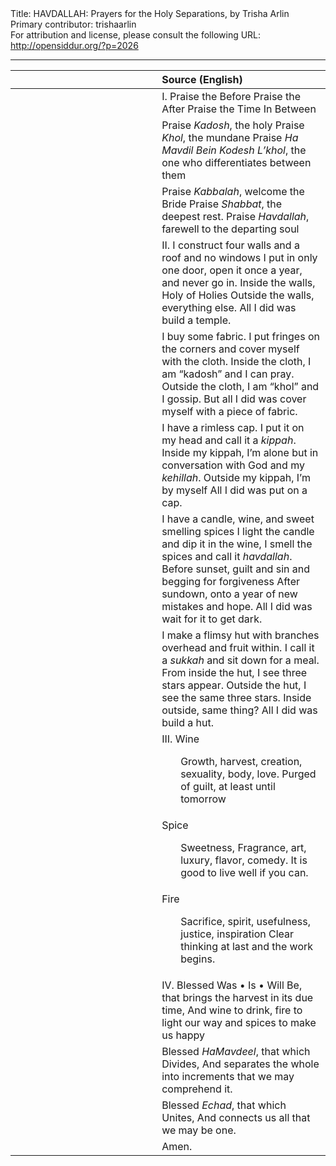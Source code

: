 <html>
<head></head>
<body>
Title: HAVDALLAH: Prayers for the Holy Separations, by Trisha Arlin<br />
Primary contributor: trishaarlin<br />
For attribution and license, please consult the following URL: <a href="http://opensiddur.org/?p=2026">http://opensiddur.org/?p=2026</a>
<p />
<hr />

<table style="margin-left: auto;margin-right: auto;" class="draggable">
<thead><tr><th id="x" style="text-align: right;"></th><th style="text-align: left;">Source (English)</th></tr></thead>
<tbody>
<tr>
<td style="vertical-align:top;" width="46%">
<div class="liturgy"><span lang="he">

</span></div>
</td>
 
<td style="vertical-align:top;" width="53%">
<div class="english">
I.
Praise the Before
Praise the After
Praise the Time In Between
</div></td>
</tr>


<tr>
<td style="vertical-align:top;" width="46%">
<div class="liturgy"><span lang="he">

</span></div>
</td>
 
<td style="vertical-align:top;" width="53%">
<div class="english">
Praise <em>Kadosh</em>, the holy
Praise <em>Khol</em>, the mundane
Praise <em>Ha Mavdil Bein Kodesh L’khol</em>, the one who differentiates between them
</div></td>
</tr>


<tr>
<td style="vertical-align:top;" width="46%">
<div class="liturgy"><span lang="he">

</span></div>
</td>
 
<td style="vertical-align:top;" width="53%">
<div class="english">
Praise <em>Kabbalah</em>, welcome the Bride
Praise <em>Shabbat</em>, the deepest rest.
Praise <em>Havdallah</em>, farewell to the departing soul
</div></td>
</tr>


<tr>
<td style="vertical-align:top;" width="46%">
<div class="liturgy"><span lang="he">

</span></div>
</td>
 
<td style="vertical-align:top;" width="53%">
<div class="english">
II.
I construct four walls and a roof and no windows
I put in only one door, open it once a year, and never go in.
Inside the walls, Holy of Holies
Outside the walls, everything else.
All I did was build a temple.
</div></td>
</tr>


<tr>
<td style="vertical-align:top;" width="46%">
<div class="liturgy"><span lang="he">

</span></div>
</td>
 
<td style="vertical-align:top;" width="53%">
<div class="english">
I buy some fabric.
I put fringes on the corners and cover myself with the cloth.
Inside the cloth, I am “kadosh” and I can pray.
Outside the cloth, I am “khol” and I gossip.
But all I did was cover myself with a piece of fabric.
</div></td>
</tr>


<tr>
<td style="vertical-align:top;" width="46%">
<div class="liturgy"><span lang="he">

</span></div>
</td>
 
<td style="vertical-align:top;" width="53%">
<div class="english">
I have a rimless cap.
I put it on my head and call it a <em>kippah</em>.
Inside my kippah, I’m alone but in conversation with God and my <em>kehillah</em>.
Outside my kippah, I’m by myself
All I did was put on a cap.
</div></td>
</tr>


<tr>
<td style="vertical-align:top;" width="46%">
<div class="liturgy"><span lang="he">

</span></div>
</td>
 
<td style="vertical-align:top;" width="53%">
<div class="english">
I have a candle, wine, and sweet smelling spices
I light the candle and dip it in the wine, I smell the spices and call it <em>havdallah</em>.
Before sunset, guilt and sin and begging for forgiveness
After sundown, onto a year of new mistakes and hope.
All I did was wait for it to get dark.
</div></td>
</tr>


<tr>
<td style="vertical-align:top;" width="46%">
<div class="liturgy"><span lang="he">

</span></div>
</td>
 
<td style="vertical-align:top;" width="53%">
<div class="english">
I make a flimsy hut with branches overhead and fruit within.
I call it a <em>sukkah</em> and sit down for a meal.
From inside the hut, I see three stars appear.
Outside the hut, I see the same three stars.
Inside outside, same thing?
All I did was build a hut.
</div></td>
</tr>


<tr>
<td style="vertical-align:top;" width="46%">
<div class="liturgy"><span lang="he">

</span></div>
</td>
 
<td style="vertical-align:top;" width="53%">
<div class="english">
III.
Wine
<p style="padding-left: 30px;">Growth, harvest, creation, sexuality, body, love.
Purged of guilt, at least until tomorrow
</div></td>
</tr>


<tr>
<td style="vertical-align:top;" width="46%">
<div class="liturgy"><span lang="he">

</span></div>
</td>
 
<td style="vertical-align:top;" width="53%">
<div class="english">
Spice
<p style="padding-left: 30px;">Sweetness, Fragrance, art, luxury, flavor, comedy.
It is good to live well if you can.
</div></td>
</tr>


<tr>
<td style="vertical-align:top;" width="46%">
<div class="liturgy"><span lang="he">

</span></div>
</td>
 
<td style="vertical-align:top;" width="53%">
<div class="english">
Fire
<p style="padding-left: 30px;">Sacrifice, spirit, usefulness, justice, inspiration
Clear thinking at last and the work begins.
</div></td>
</tr>


<tr>
<td style="vertical-align:top;" width="46%">
<div class="liturgy"><span lang="he">

</span></div>
</td>
 
<td style="vertical-align:top;" width="53%">
<div class="english">
IV.
Blessed Was • Is • Will Be, that brings the harvest in its due time,
And wine to drink, fire to light our way and spices to make us happy
</div></td>
</tr>


<tr>
<td style="vertical-align:top;" width="46%">
<div class="liturgy"><span lang="he">

</span></div>
</td>
 
<td style="vertical-align:top;" width="53%">
<div class="english">
Blessed <em>HaMavdeel</em>, that which Divides,
And separates the whole into increments that we may comprehend it.
</div></td>
</tr>


<tr>
<td style="vertical-align:top;" width="46%">
<div class="liturgy"><span lang="he">

</span></div>
</td>
 
<td style="vertical-align:top;" width="53%">
<div class="english">
Blessed <em>Echad</em>, that which Unites,
And connects us all that we may be one.
</div></td>
</tr>


<tr>
<td style="vertical-align:top;" width="46%">
<div class="liturgy"><span lang="he">

</span></div>
</td>
 
<td style="vertical-align:top;" width="53%">
<div class="english">
Amen.
</div></td>
</tr>
</tbody></table>

</body>
</html>